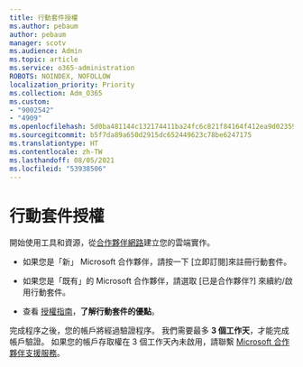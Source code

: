 ```yaml
---
title: 行動套件授權
ms.author: pebaum
author: pebaum
manager: scotv
ms.audience: Admin
ms.topic: article
ms.service: o365-administration
ROBOTS: NOINDEX, NOFOLLOW
localization_priority: Priority
ms.collection: Adm_O365
ms.custom:
- "9002542"
- "4909"
ms.openlocfilehash: 5d0ba481144c132174411ba24fc6c821f84164f412ea9d02359e520e33187862
ms.sourcegitcommit: b5f7da89a650d2915dc652449623c78be6247175
ms.translationtype: HT
ms.contentlocale: zh-TW
ms.lasthandoff: 08/05/2021
ms.locfileid: "53938506"
---
```

# <a name="action-pack-licenses"></a>行動套件授權

開始使用工具和資源，從[合作夥伴網路](https://aka.ms/MPNActionPack)建立您的雲端實作。

- 如果您是「新」 Microsoft 合作夥伴，請按一下 [立即訂閱][](https://aka.ms/MPNActionPackNew)來註冊行動套件。

- 如果您是「既有」的 Microsoft 合作夥伴，請選取 [已是合作夥伴?][](https://aka.ms/MPNActionPackExisting) 來續約/啟用行動套件。 

- 查看 [授權指南](https://aka.ms/MPNActionPackGuide)，**了解行動套件的優點**。 

完成程序之後，您的帳戶將經過驗證程序。 我們需要最多 **3 個工作天**，才能完成帳戶驗證。 如果您的帳戶存取權在 3 個工作天內未啟用，請聯繫 [Microsoft 合作夥伴支援服務](https://aka.ms/MPNActionPackSupport)。 
